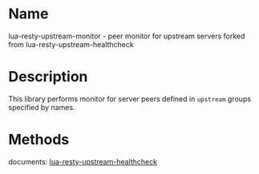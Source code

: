 Name
====

lua-resty-upstream-monitor - peer monitor for upstream servers forked from lua-resty-upstream-healthcheck

Description
===========

This library performs monitor for server peers defined in `upstream` groups specified by names.

Methods
=======

documents: [lua-resty-upstream-healthcheck](https://github.com/openresty/lua-resty-upstream-healthcheck)